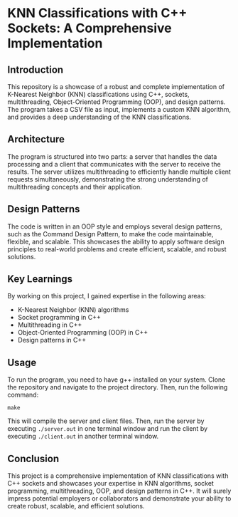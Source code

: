 # KNN Classifications with C++ Sockets: A Comprehensive Implementation
## Introduction
This repository is a showcase of a robust and complete implementation of K-Nearest Neighbor (KNN) classifications using C++, sockets, multithreading, Object-Oriented Programming (OOP), and design patterns. The program takes a CSV file as input, implements a custom KNN algorithm, and provides a deep understanding of the KNN classifications.

## Architecture
The program is structured into two parts: a server that handles the data processing and a client that communicates with the server to receive the results. The server utilizes multithreading to efficiently handle multiple client requests simultaneously, demonstrating the strong understanding of multithreading concepts and their application.

## Design Patterns
The code is written in an OOP style and employs several design patterns, such as the Command Design Pattern, to make the code maintainable, flexible, and scalable. This showcases the ability to apply software design principles to real-world problems and create efficient, scalable, and robust solutions.

## Key Learnings
By working on this project, I gained expertise in the following areas:
- K-Nearest Neighbor (KNN) algorithms
- Socket programming in C++
- Multithreading in C++
- Object-Oriented Programming (OOP) in C++
- Design patterns in C++

## Usage
To run the program, you need to have g++ installed on your system. Clone the repository and navigate to the project directory. Then, run the following command:
```
make
```
This will compile the server and client files. Then, run the server by executing ```./server.out``` in one terminal window and run the client by executing ```./client.out```  in another terminal window.

## Conclusion
This project is a comprehensive implementation of KNN classifications with C++ sockets and showcases your expertise in KNN algorithms, socket programming, multithreading, OOP, and design patterns in C++. It will surely impress potential employers or collaborators and demonstrate your ability to create robust, scalable, and efficient solutions.
